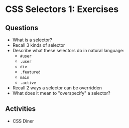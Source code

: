 # CSS Selectors 1: Exercises

## Questions

* What is a selector?
* Recall 3 kinds of selector
* Describe what these selectors do in natural language:
  * `#user`
  * `.user`
  * `div`
  * `.featured`
  * `main`
  * `.active`
* Recall 2 ways a selector can be overridden
* What does it mean to "overspecify" a selector?

## Activities

* CSS Diner
